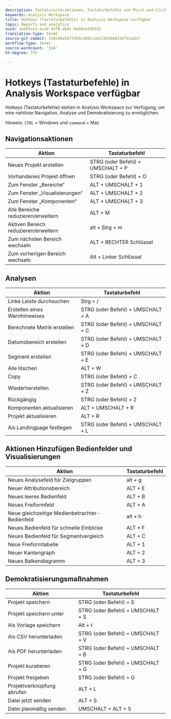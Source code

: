 ```yaml
---
description: Tastaturinteraktionen, Tastaturbefehle und Point-and-Click-Verhaltensweisen, die in Analysis Workspace verfügbar sind.
keywords: Analysis Workspace
title: Hotkeys (Tastaturbefehle) in Analysis Workspace verfügbar
topic: Reports and analytics
uuid: 1ee93ce3-acab-44f8-abdc-9a68ced35d32
translation-type: tm+mt
source-git-commit: 158c9da54f7d5dcdd0cca6223b5d4833df53abb7
workflow-type: tm+mt
source-wordcount: '314'
ht-degree: 77%

---
```



# Hotkeys (Tastaturbefehle) in Analysis Workspace verfügbar

Hotkeys (Tastaturbefehle) stehen in Analysis Workspace zur Verfügung, um eine nahtlose Navigation, Analyse und Demokratisierung zu ermöglichen.

Hinweis: `CTRL` = Windows und `command` = Mac

## Navigationsaktionen

| Aktion | Tastaturbefehl |
|---|---|
| Neues Projekt erstellen | STRG (oder Befehl) + UMSCHALT + P |
| Vorhandenes Projekt öffnen | STRG (oder Befehl) + O |
| Zum Fenster „Bereiche“ | ALT + UMSCHALT + 1 |
| Zum Fenster „Visualisierungen“ | ALT + UMSCHALT + 2 |
| Zum Fenster „Komponenten“ | ALT + UMSCHALT + 3 |
| Alle Bereiche reduzieren/erweitern | ALT + M |
| Aktiven Bereich reduzieren/erweitern | alt + Strg + m |
| Zum nächsten Bereich wechseln | ALT + RECHTER Schlüssel |
| Zum vorherigen Bereich wechseln | Alt + Linker Schlüssel |

## Analysen

| Aktion | Tastaturbefehl |
|---|---|
| Linke Leiste durchsuchen | Strg + / |
| Erstellen eines Warnhinweises | STRG (oder Befehl) + UMSCHALT + A |
| Berechnete Metrik erstellen | STRG (oder Befehl) + UMSCHALT + C |
| Datumsbereich erstellen | STRG (oder Befehl) + UMSCHALT + D |
| Segment erstellen | STRG (oder Befehl) + UMSCHALT + E |
| Alle löschen | ALT + W |
| Copy | STRG (oder Befehl) + C |
| Wiederherstellen | STRG (oder Befehl) + UMSCHALT + Z |
| Rückgängig | STRG (oder Befehl) + Z |
| Komponenten aktualisieren | ALT + UMSCHALT + R |
| Projekt aktualisieren | ALT + R |
| Als Landingpage festlegen | STRG (oder Befehl) + UMSCHALT + L |

## Aktionen Hinzufügen Bedienfelder und Visualisierungen

| Aktion | Tastaturbefehl |
|---|---|
| Neues Analysefeld für Zielgruppen | alt + g |
| Neuer Attributionsbereich | ALT + E |
| Neues leeres Bedienfeld | ALT + B |
| Neues Freiformfeld | ALT + A |
| Neue gleichzeitige Medienbetrachter-Bedienfeld | alt + h |
| Neues Bedienfeld für schnelle Einblicke | ALT + F |
| Neues Bedienfeld für Segmentvergleich | ALT + C |
| Neue Freiformtabelle | ALT + 1 |
| Neuer Kantengraph | ALT + 2 |
| Neues Balkendiagramm | ALT + 3 |

## Demokratisierungsmaßnahmen

| Aktion | Tastaturbefehl |
|---|---|
| Projekt speichern | STRG (oder Befehl) + S |
| Projekt speichern unter | STRG (oder Befehl) + UMSCHALT + S |
| Als Vorlage speichern | Alt + t |
| Als CSV herunterladen | STRG (oder Befehl) + UMSCHALT + V |
| Als PDF herunterladen | STRG (oder Befehl) + UMSCHALT + B |
| Projekt kuratieren | STRG (oder Befehl) + UMSCHALT + G |
| Projekt freigeben | STRG (oder Befehl) + G |
| Projektverknüpfung abrufen | ALT + L |
| Datei jetzt senden | ALT + S |
| Datei planmäßig senden | UMSCHALT + ALT + S |
